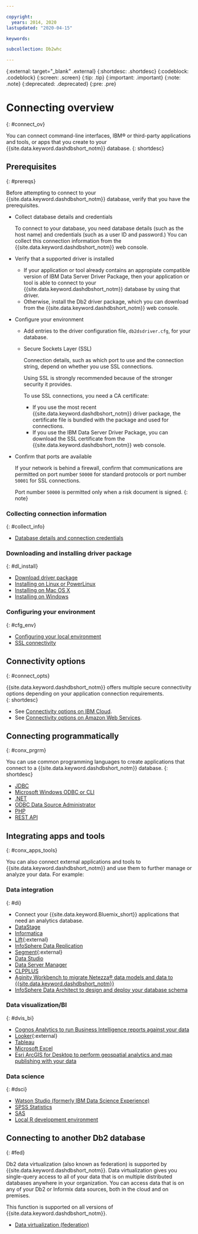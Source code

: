 ```yaml
---

copyright:
  years: 2014, 2020
lastupdated: "2020-04-15"

keywords:

subcollection: Db2whc

---
```


<!-- Attribute definitions --> 
{:external: target="_blank" .external}
{:shortdesc: .shortdesc}
{:codeblock: .codeblock}
{:screen: .screen}
{:tip: .tip}
{:important: .important}
{:note: .note}
{:deprecated: .deprecated}
{:pre: .pre}

# Connecting overview
{: #connect_ov}

You can connect command-line interfaces, IBM® or third-party applications and tools, or apps that you create to your {{site.data.keyword.dashdbshort_notm}} database. 
{: shortdesc}

## Prerequisites
{: #prereqs}

Before attempting to connect to your {{site.data.keyword.dashdbshort_notm}} database, verify that you have the prerequisites. 

- Collect database details and credentials

   To connect to your database, you need database details (such as the host name) and credentials (such as a user ID and password.) You can collect this connection information from the {{site.data.keyword.dashdbshort_notm}} web console.

- Verify that a supported driver is installed

   - If your application or tool already contains an appropiate compatible version of IBM Data Server Driver Package, then your application or tool is able to connect to your {{site.data.keyword.dashdbshort_notm}} database by using that driver.
   - Otherwise, install the Db2 driver package, which you can download from the {{site.data.keyword.dashdbshort_notm}} web console.

- Configure your environment

  - Add entries to the driver configuration file, `db2dsdriver.cfg`, for your database.
  - Secure Sockets Layer (SSL)

    Connection details, such as which port to use and the connection string, depend on whether you use SSL connections. 
    
    Using SSL is strongly recommended because of the stronger security it provides.

    <!-- You can choose to connect with or without SSL. Connection details, such as which port to use and the connection string, depend on whether you use SSL connections. -->

    To use SSL connections, you need a CA certificate:
    - If you use the most recent {{site.data.keyword.dashdbshort_notm}} driver package, the certificate file is bundled with the package and used for connections.
    - If you use the IBM Data Server Driver Package, you can download the SSL certificate from the {{site.data.keyword.dashdbshort_notm}} web console.

- Confirm that ports are available

   If your network is behind a firewall, confirm that communications are permitted on port number `50000` for standard protocols or port number `50001` for SSL connections.

   Port number `50000` is permitted only when a risk document is signed.
  {: note}

<!-- Before you can connect to your {{site.data.keyword.dashdbshort_notm}} database, verify that you completed downloading and installing the necessary components on the prerequisites checklist: 

- [Prerequisites checklist](prereqs.html) -->

### Collecting connection information
{: #collect_info}

- [Database details and connection credentials](/docs/Db2whc/connecting?topic=Db2whc-db_details_cxn_creds)

### Downloading and installing driver package
{: #dl_install}

- [Download driver package](/docs/Db2whc/connecting?topic=Db2whc-dr_pkg)
- [Installing on Linux or PowerLinux](/docs/Db2whc/connecting?topic=Db2whc-dr_pkg#install_dr_pkg_linux)
- [Installing on Mac OS X](/docs/Db2whc/connecting?topic=Db2whc-dr_pkg#install_dr_pkg_mac)
- [Installing on Windows](/docs/Db2whc/connecting?topic=Db2whc-dr_pkg#install_dr_pkg_windows)

### Configuring your environment
{: #cfg_env}

- [Configuring your local environment](/docs/Db2whc/connecting?topic=Db2whc-dr_pkg#cfg_loc_env)
- [SSL connectivity](/docs/Db2whc/connecting?topic=Db2whc-ssl_support)

## Connectivity options
{: #connect_opts}

{{site.data.keyword.dashdbshort_notm}} offers multiple secure connectivity options depending on your application connection requirements.  
{: shortdesc}

- See [Connectivity options on IBM Cloud](/docs/Db2whc/connecting?topic=Db2whc-connect_options).
- See [Connectivity options on Amazon Web Services](/docs/Db2whc/connecting?topic=Db2whc-connect_options_aws).

## Connecting programmatically
{: #conx_prgrm}

You can use common programming languages to create applications that connect to a {{site.data.keyword.dashdbshort_notm}} database.
{: shortdesc}

- [JDBC](/docs/Db2whc/connecting?topic=Db2whc-con_program#con_prog_jdbc)
- [Microsoft Windows ODBC or CLI](/docs/Db2whc/connecting?topic=Db2whc-con_program#con_prog_odbc_cli)
- [.NET](/docs/Db2whc/connecting?topic=Db2whc-con_program#con_prog_net)
- [ODBC Data Source Administrator](/docs/Db2whc/connecting?topic=Db2whc-con_program#con_prog_odbc_dsa)
- [PHP](/docs/Db2whc/connecting?topic=Db2whc-con_program#con_prog_php)
- [REST API](/docs/Db2whc/connecting?topic=Db2whc-con_rest_api)
<!-- - [C++]() -->
<!-- - [Java]() -->
<!-- - [Node.js]() -->
<!-- - [Perl]() -->
<!-- - [Python]() -->

## Integrating apps and tools
{: #conx_apps_tools}

You can also connect external applications and tools to {{site.data.keyword.dashdbshort_notm}} and use them to further manage or analyze your data. For example:

### Data integration
{: #di}

- Connect your {{site.data.keyword.Bluemix_short}} applications that need an analytics database.
- [DataStage](/docs/Db2whc/connecting?topic=Db2whc-connect_ibm#datastage)
- [Informatica](/docs/Db2whc/connecting?topic=Db2whc-connect_3rd_party#informatica)
- [Lift](https://www.ibm.com/products/lift){:external}
- [InfoSphere Data Replication](/docs/Db2whc/connecting?topic=Db2whc-connect_ibm#idr)
- [Segment](https://segment.com/docs/destinations/db2/){:external}
- [Data Studio](/docs/Db2whc/connecting?topic=Db2whc-connect_ibm#data_studio)
- [Data Server Manager](/docs/Db2whc/connecting?topic=Db2whc-connect_ibm#dsm)
- [CLPPLUS](/docs/Db2whc/connecting?topic=Db2whc-connect_ibm#clpplus)
- [Aginity Workbench to migrate Netezza® data models and data to {{site.data.keyword.dashdbshort_notm}}](/docs/Db2whc/connecting?topic=Db2whc-connect_3rd_party#aginity_wb)
- [InfoSphere Data Architect to design and deploy your database schema](/docs/Db2whc/connecting?topic=Db2whc-connect_ibm#ida)

### Data visualization/BI
{: #dvis_bi}

- [Cognos Analytics to run Business Intelligence reports against your data](/docs/Db2whc/connecting?topic=Db2whc-connect_ibm#cognos)
- [Looker](https://docs.looker.com/setup-and-management/connecting-to-db){:external}
- [Tableau](/docs/Db2whc/connecting?topic=Db2whc-connect_3rd_party#tableau)
- [Microsoft Excel](/docs/Db2whc/connecting?topic=Db2whc-connect_3rd_party#excel)
- [Esri ArcGIS for Desktop to perform geospatial analytics and map publishing with your data](/docs/Db2whc/connecting?topic=Db2whc-connect_3rd_party#esri_arcgis)

### Data science
{: #dsci}

- [Watson Studio (formerly IBM Data Science Experience)](/docs/Db2whc/connecting?topic=Db2whc-connect_ibm#watson_studio)
- [SPSS Statistics](/docs/Db2whc/connecting?topic=Db2whc-connect_ibm#spss_stats)
- [SAS](/docs/Db2whc/connecting?topic=Db2whc-connect_3rd_party#sas)
- [Local R development environment](/docs/Db2whc/connecting?topic=Db2whc-connect_3rd_party#r_dev_env)

## Connecting to another Db2 database
{: #fed}

Db2 data virtualization (also known as federation) is supported by {{site.data.keyword.dashdbshort_notm}}. Data virtualization gives you single-query access to all of your data that is on multiple distributed databases anywhere in your organization. You can access data that is on any of your Db2 or Informix data sources, both in the cloud and on premises. 

This function is supported on all versions of {{site.data.keyword.dashdbshort_notm}}.

- [Data virtualization (federation)](/docs/Db2whc?topic=Db2whc-data_virt_fed)


